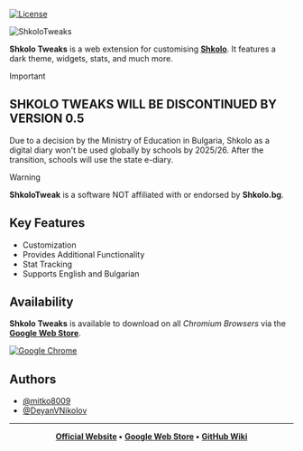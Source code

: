 [![License](https://img.shields.io/badge/License-GPL_v3-red)](https://github.com/mitko8009/ShkoloTweaks/blob/main/LICENSE)

<img src="https://shkolotweaks.web.app/assets/thumb2.png" align="center" alt="ShkoloTweaks">

**Shkolo Tweaks** is a web extension for customising **[Shkolo]("https://www.shkolo.bg/")**. It features a dark theme, widgets, stats, and much more.

> [!IMPORTANT]
> ## SHKOLO TWEAKS WILL BE DISCONTINUED BY VERSION 0.5
> Due to a decision by the Ministry of Education in Bulgaria, Shkolo as a digital diary won't be used globally by schools by 2025/26.
After the transition, schools will use the state e-diary.

> [!WARNING]
> **ShkoloTweak** is a software NOT affiliated with or endorsed by **Shkolo.bg**.

## Key Features

- Customization
- Provides Additional Functionality
- Stat Tracking
- Supports English and Bulgarian


## Availability

**Shkolo Tweaks** is available to download on all *Chromium Browsers* via the **[Google Web Store](https://chromewebstore.google.com/detail/shkolotweaks/benlbhlopnomakndbgihpghghdcejpjc)**.

[![Google Chrome](https://img.shields.io/badge/Google%20Chrome-4285F4?style=for-the-badge&logo=GoogleChrome&logoColor=white)](https://chromewebstore.google.com/detail/shkolotweaks/benlbhlopnomakndbgihpghghdcejpjc?hl=en&authuser=0)

## Authors

- [@mitko8009](https://github.com/mitko8009)
- [@DeyanVNikolov](https://github.com/DeyanVNikolov)

<hr>

<div align="center">
  <strong><a href="https://shkolotweaks.xyz/">Official Website</a> •</strong>
  <strong><a href="https://chromewebstore.google.com/detail/shkolotweaks/benlbhlopnomakndbgihpghghdcejpjc">Google Web Store</a> •</strong>
  <strong><a href="https://github.com/mitko8009/ShkoloTweaks/wiki">GitHub Wiki</a></strong>
</div>
